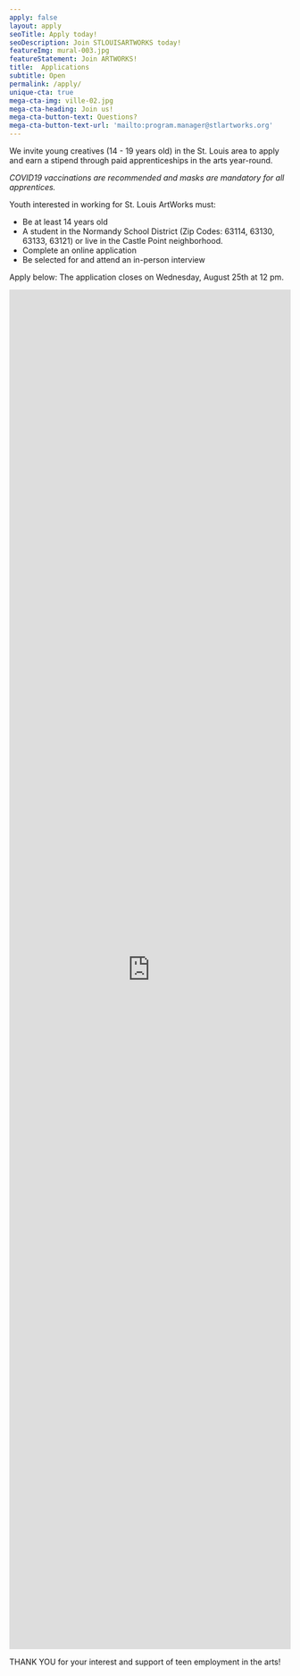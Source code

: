 ```yaml
---
apply: false
layout: apply
seoTitle: Apply today!
seoDescription: Join STLOUISARTWORKS today!
featureImg: mural-003.jpg
featureStatement: Join ARTWORKS!
title:  Applications
subtitle: Open
permalink: /apply/
unique-cta: true
mega-cta-img: ville-02.jpg
mega-cta-heading: Join us!
mega-cta-button-text: Questions?
mega-cta-button-text-url: 'mailto:program.manager@stlartworks.org'
---
```

We invite young creatives (14 - 19 years old) in the St. Louis area to apply and earn a stipend through paid apprenticeships in the arts year-round.

*COVID19 vaccinations are recommended and masks are mandatory for all apprentices.*

Youth interested in working for St. Louis ArtWorks must:
- Be at least 14 years old
- A student in the Normandy School District (Zip Codes: 63114, 63130, 63133, 63121) or live in the Castle Point neighborhood. 
- Complete an online application
- Be selected for and attend an in-person interview

Apply below:
The application closes on Wednesday, August 25th at 12 pm. 

<!--Applications are currently closed.-->
<!--The Summer Application closes June 8th and The Program Dates are June 14th-July 30th-->

<iframe style="width: 100%" src="https://docs.google.com/forms/d/e/1FAIpQLSf9Undwk6DXI0GKAXjsNQB1pwSOdFazKfAKejdPr3q7ZM5hCQ/viewform?embedded=true" width="100%" height="2435" frameborder="0" marginheight="0" marginwidth="0">Loading…</iframe>

THANK YOU for your interest and support of teen employment in the arts!
